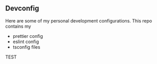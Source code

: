 ## Devconfig

Here are some of my personal development configurations.
This repo contains my

- prettier config
- eslint config
- tsconfig files

TEST
